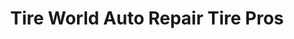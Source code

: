 ---
title: "Tire World Auto Repair Tire Pros"
url: /colorado-springs/tire-world-auto-repair-tire-pros/
shop: car repair
---
